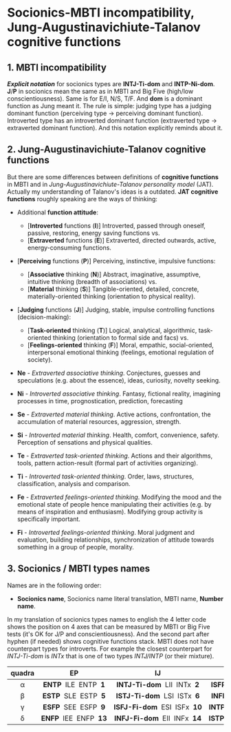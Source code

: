 # Socionics-MBTI incompatibility, Jung-Augustinavichiute-Talanov cognitive functions


## 1. MBTI incompatibility

***Explicit notation*** for socionics types are **INTJ-Ti-dom** and **INTP-Ni-dom**. **J**/**P** in socionics mean the same as in MBTI and Big Five (high/low conscientiousness). Same is for E/I, N/S, T/F. And **dom** is a dominant function as Jung meant it. The rule is simple: judging type has a judging dominant function (perceiving type -> perceiving dominant function). Introverted type has an introverted dominant function (extraverted type -> extraverted dominant function). And this notation explicitly reminds about it.


## 2. Jung-Augustinavichiute-Talanov cognitive functions

But there are some differences between definitions of **cognitive functions** in MBTI and in *Jung-Augustinavichiute-Talanov personality model* (JAT). Actually my understanding of Talanov's ideas is a outdated. **JAT cognitive functions** roughly speaking are the ways of thinking:

- Additional **function attitude**:
    - [**Introverted** functions (**I**)] Introverted, passed through oneself, passive, restoring, energy saving functions vs.
    - [**Extraverted** functions (**E**)] Extraverted, directed outwards, active, energy-consuming functions.
- [**Perceiving** functions (**P**)] Perceiving, instinctive, impulsive functions:
    - [**Associative** thinking (**N**)] Abstract, imaginative, assumptive, intuitive thinking (breadth of associations) vs.
    - [**Material** thinking (**S**)] Tangible-oriented, detailed, concrete, materially-oriented thinking (orientation to physical reality).
- [**Judging** functions (**J**)] Judging, stable, impulse controlling functions (decision-making):
    - [**Task-oriented** thinking (**T**)] Logical, analytical, algorithmic, task-oriented thinking (orientation to formal side and facs) vs.
    - [**Feelings-oriented** thinking (**F**)] Moral, empathic, social-oriented, interpersonal emotional thinking (feelings, emotional regulation of society).

- **Ne** - _Extraverted associative thinking_. Conjectures, guesses and speculations (e.g. about the essence), ideas, curiosity, novelty seeking.
- **Ni** - _Introverted associative thinking_. Fantasy, fictional reality, imagining processes in time, prognostication, prediction, forecasting
- **Se** - _Extraverted material thinking_. Active actions, confrontation, the accumulation of material resources, aggression, strength.
- **Si** - _Introverted material thinking_. Health, comfort, convenience, safety. Perception of sensations and physical qualities.
- **Te** - _Extraverted task-oriented thinking_. Actions and their algorithms, tools, pattern action-result (formal part of activities organizing).
- **Ti** - _Introverted task-oriented thinking_. Order, laws, structures, classification, analysis and comparison.
- **Fe** - _Extraverted feelings-oriented thinking_. Modifying the mood and the emotional state of people hence manipulating their activities (e.g. by means of inspiration and enthusiasm). Modifying group activity is specifically important.
- **Fi** - _Introverted feelings-oriented thinking_. Moral judgment and evaluation, building relationships, synchronization of attitude towards something in a group of people, morality.


## 3. Socionics / MBTI types names

Names are in the following order:

- **Socionics name**, Socionics name literal translation, MBTI name, **Number name**.

In my translation of socionics types names to english the 4 letter code shows the position on 4 axes that can be measured by MBTI or Big Five tests (it's OK for J/P and conscientiousness). And the second part after hyphen (if needed) shows cognitive functions stack. MBTI does not have counterpart types for introverts. For example the closest counterpart for *INTJ-Ti-dom* is *INTx* that is one of two types *INTJ/INTP* (or their mixture).

| quadra | EP | IJ | IP | EJ |
|:--:|:--:|:--:|:--:|:--:|
| α | **ENTP**&nbsp;&nbsp;ILE&nbsp;&nbsp;ENTP&nbsp;&nbsp;**1** | **INTJ-&#8288;Ti-&#8288;dom**&nbsp;&nbsp;LII&nbsp;&nbsp;INTx&nbsp;&nbsp;**2** | **ISFP-&#8288;Si-&#8288;dom**&nbsp;&nbsp;SEI&nbsp;&nbsp;ISFx&nbsp;&nbsp;**3** | **ESFJ**&nbsp;&nbsp;ESE&nbsp;&nbsp;ESFJ&nbsp;&nbsp;**4** |
| β | **ESTP**&nbsp;&nbsp;SLE&nbsp;&nbsp;ESTP&nbsp;&nbsp;**5** | **ISTJ-&#8288;Ti-&#8288;dom**&nbsp;&nbsp;LSI&nbsp;&nbsp;ISTx&nbsp;&nbsp;**6** | **INFP-&#8288;Ni-&#8288;dom**&nbsp;&nbsp;IEI&nbsp;&nbsp;INFx&nbsp;&nbsp;**7** | **ENFJ**&nbsp;&nbsp;EIE&nbsp;&nbsp;ENFJ&nbsp;&nbsp;**8** |
| γ | **ESFP**&nbsp;&nbsp;SEE&nbsp;&nbsp;ESFP&nbsp;&nbsp;**9** | **ISFJ-&#8288;Fi-&#8288;dom**&nbsp;&nbsp;ESI&nbsp;&nbsp;ISFx&nbsp;&nbsp;**10** | **INTP-&#8288;Ni-&#8288;dom**&nbsp;&nbsp;ILI&nbsp;&nbsp;INTx&nbsp;&nbsp;**11** | **ENTJ**&nbsp;&nbsp;LIE&nbsp;&nbsp;ENTJ&nbsp;&nbsp;**12** |
| δ | **ENFP**&nbsp;&nbsp;IEE&nbsp;&nbsp;ENFP&nbsp;&nbsp;**13** | **INFJ-&#8288;Fi-&#8288;dom**&nbsp;&nbsp;EII&nbsp;&nbsp;INFx&nbsp;&nbsp;**14** | **ISTP-&#8288;Si-&#8288;dom**&nbsp;&nbsp;SLI&nbsp;&nbsp;ISTx&nbsp;&nbsp;**15** | **ESTJ**&nbsp;&nbsp;LSE&nbsp;&nbsp;ESTJ&nbsp;&nbsp;**16** |
